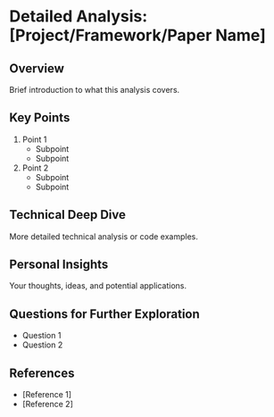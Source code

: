 # Detailed Analysis: [Project/Framework/Paper Name]

## Overview

Brief introduction to what this analysis covers.

## Key Points

1. Point 1
   - Subpoint
   - Subpoint
2. Point 2
   - Subpoint
   - Subpoint

## Technical Deep Dive

More detailed technical analysis or code examples.

## Personal Insights

Your thoughts, ideas, and potential applications.

## Questions for Further Exploration

- Question 1
- Question 2

## References

- [Reference 1]
- [Reference 2]